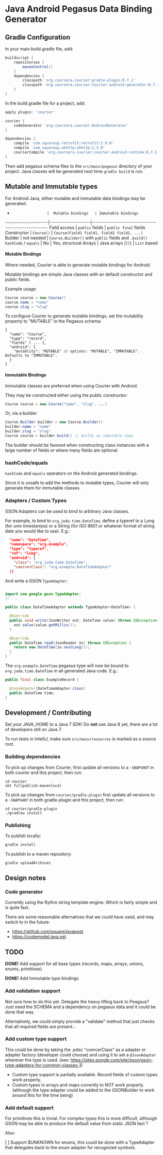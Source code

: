 Java Android Pegasus Data Binding Generator
============================================

Gradle Configuration
--------------------

In your main build.gradle file, add:

```groovy
buildscript {
    repositories {
        mavenCentral()
    }
    dependencies {
        classpath 'org.coursera.courier:gradle-plugin:0.7.1'
        classpath 'org.coursera.courier:courier-android-generator:0.7.1'
    }
}
```

In the build.gradle file for a project, add:

```groovy
apply plugin: 'courier'

courier {
    codeGenerator 'org.coursera.courier.AndroidGenerator'
}

dependencies {
    compile 'com.squareup.retrofit:retrofit:1.9.0'
    compile 'com.squareup.okhttp:okhttp:2.3.0'
    courierCompile 'org.coursera.courier:courier-android-runtime:0.7.1'
}
```

Then add pegasus schema files to the `src/main/pegasus` directory of your project. Java classes
will be generated next time `gradle build` is run.


Mutable and Immutable types
---------------------------

For Android Java, either mutable and immutable data bindings may be generated.

-                     |  Mutable bindings   | Immutable bindings
----------------------|---------------------|-------------------------------------------------------
Field access          | `public` fields     | `public final` fields
Constructor           | `Course()`          | `Course(Field1 field1, Field2 field2, ...)`
Builder               | not needed          | `Course.Builder()` with `public` fields and `.build()`
`hashCode` / `equals` | No                  | Yes, structural
Arrays                | Java arrays (`[]`)  | `List` based

#### Mutable Bindings

Where needed, Courier is able to generate mutable bindings for Android.

Mutable bindings are simple Java classes with an default constructor and public fields.

Example usage:

```java
Course course = new Course()
course.name = "name"
course.slug = "slug"
```

To configure Courier to generate mutable bindings, set the mutability property to "MUTABLE" in the
Pegasus schema:

```
{
  "name": "Course",
  "type": "record",
  "fields" [ ... ],
  "android": {
    "mutablity": "MUTABLE" // options: "MUTABLE", "IMMUTABLE". Defaults to "IMMUTABLE".
  }
}
```


#### Immutable Bindings

Immutable classes are preferred when using Courier with Android.

They may be constructed either using the public constructor:

```java
Course course = new Course("name", "slug", ...)
```

Or, via a builder:

```java
Course.Builder builder = new Course.Builder()
builder.name = "name"
builder.slug = "slug"
Course course = builder.build() // builds an immutable type
```

The builder should be favored when constructing class instances with a large number of fields or
where many fields are optional.

### hashCode/equals

`hashCode` and `equals` operators on the Android generated bindings.

Since it is unsafe to add the methods to mutable types, Courier will only generate them for
immutable classes.


### Adapters / Custom Types

GSON Adapters can be used to bind to arbitrary Java classes.

For example, to bind to `org.joda.time.DateTime`, define a typeref to a Long (for unix timestamps) or
a String (for ISO 8601 or whatever format of string date you would like to use). E.g.:

```json
  "name": "DateTime",
  "namespace": "org.example",
  "type": "typeref",
  "ref": "long",
  "android": {
    "class": "org.joda.time.DateTime",
    "coercerClass": "org.example.DateTimeAdapter"
  }}
```

And write a GSON `TypeAdapter`:

```java

import com.google.gson.TypeAdapter;
// ...

public class DateTimeAdapter extends TypeAdapter<DateTime> {

  @Override
  public void write(JsonWriter out, DateTime value) throws IOException {
    out.value(value.getMillis());
  }

  @Override
  public DateTime read(JsonReader in) throws IOException {
    return new DateTime(in.nextLong());
  }
}
```

The `org.example.DateTime` pegasus type will now be bound to `org.joda.time.DateTime` in all
generated Java code. E.g.:

```java
public final class ExampleRecord {

  @JsonAdapter(DateTimeAdapter.class)
  public DateTime time;
}
```

Development / Contributing
--------------------------

Set your JAVA_HOME to a Java 7 SDK!  Do **not** use Java 8 yet, there are a lot of
developers still on Java 7.

To run tests in IntelliJ, make sure `src/main/resources` is marked as a source root.

### Building dependencies

To pick up changes from Courier, first update all versions to a `-SNAPSHOT` in both courier
and this project, then run:

```
cd courier
sbt fullpublish-mavenlocal
```

To pick up changes from `courier/gradle-plugin` first update all versions to a `-SNAPSHOT` in both
gradle-plugin and this project, then run:

```
cd courier/gradle-plugin
./gradlew install
```
### Publishing

To publish locally:

```sh
gradle install
```

To publish to a maven repository:

```sh
gradle uploadArchives
```

Design notes
------------

### Code generator

Currently using the Rythm string template engine. Which is fairly simple and is quite fast.

There are some reasonable alternatives that we could have used, and may switch to in the future:

* https://github.com/square/javapoet
* https://codemodel.java.net

TODO
----

**DONE!** Add support for all base types (records, maps, arrays, unions, enums, primitives)

**DONE!** Add Immutable type bindings

### Add validation support

Not sure how to do this yet. Delegate the heavy lifting back to Peagsus?  Just need
the SCHEMA and a dependency on pegasus data and it could be done that way.

Alternatively, we could simply provide a "validate" method that just checks that
all required fields are present...

### Add custom type support
This could be done by taking the .pdsc "coercerClass" as a adapter or adapter factory
(developer could choose) and using it to set a `@JsonAdapter` wherever the type is used.
(see: https://sites.google.com/site/gson/gson-type-adapters-for-common-classes-1)

- Custom type support is partially available. Record fields of custom types work properly.
- Custom types in arrays and maps currently to NOT work properly. (although the type adapter could
  be added to the GSONBuilder to work around this for the time being)

### Add default support

For primitives this is trivial. For complex types this is more difficult, although GSON
may be able to produce the default value from static JSON text ?

Also:

[ ] Support $UNKNOWN for enums, this could be done with a TypeAdapter that delegates back to the
    enum adapter for recognized symbols.
